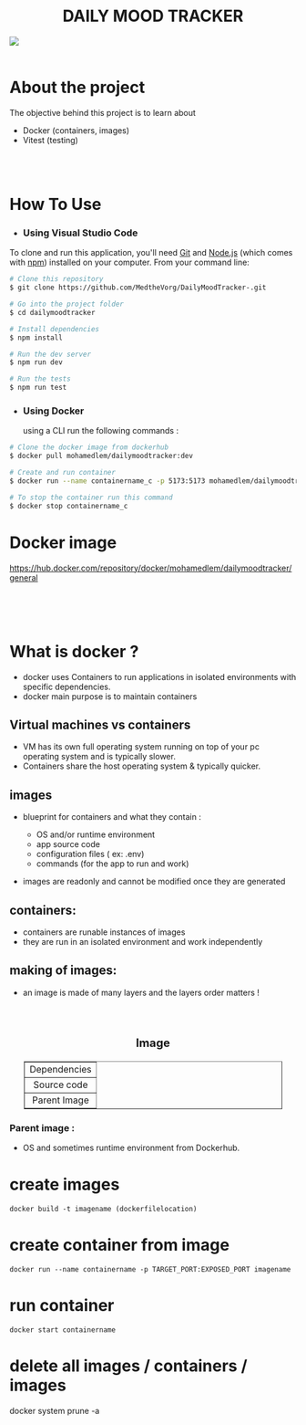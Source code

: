 <br/>
<br/>
<h1 align="center"> DAILY MOOD TRACKER</h1>

<img src="./src//assets//preview.gif"/>

<br/>
<br/>

# About the project

The objective behind this project is to learn about

-   Docker (containers, images)
-   Vitest (testing)

<br/>
<br/>

# How To Use

-   ### Using Visual Studio Code

To clone and run this application, you'll need [Git](https://git-scm.com) and [Node.js](https://nodejs.org/en/download/) (which comes with [npm](http://npmjs.com)) installed on your computer. From your command line:

```bash
# Clone this repository
$ git clone https://github.com/MedtheVorg/DailyMoodTracker-.git

# Go into the project folder
$ cd dailymoodtracker

# Install dependencies
$ npm install

# Run the dev server
$ npm run dev

# Run the tests
$ npm run test

```

-   ### Using Docker
    using a CLI run the following commands :

```bash
# Clone the docker image from dockerhub
$ docker pull mohamedlem/dailymoodtracker:dev

# Create and run container
$ docker run --name containername_c -p 5173:5173 mohamedlem/dailymoodtracker:dev

# To stop the container run this command
$ docker stop containername_c

```

# Docker image

https://hub.docker.com/repository/docker/mohamedlem/dailymoodtracker/general

<br/>
<br/><br/>

# What is docker ?

-   docker uses Containers to run applications in isolated environments with specific dependencies.
-   docker main purpose is to maintain containers

## Virtual machines vs containers

-   VM has its own full operating system running on top of your pc operating system and is typically slower.
-   Containers share the host operating system & typically quicker.

## images

-   blueprint for containers and what they contain :

    -   OS and/or runtime environment
    -   app source code
    -   configuration files ( ex: .env)
    -   commands (for the app to run and work)

-   images are readonly and cannot be modified once they are generated

## containers:

-   containers are runable instances of images
-   they are run in an isolated environment and work independently

## making of images:

-   an image is made of many layers and the layers order matters !
</br>
</br>
<p style="width:100%; text-align:center;font-weight:bold;font-size:20px">Image</p>
<table border="1" style="width:90%; margin-inline:auto; text-align:center;">
<tr>
<td col-span="3" border="2">Dependencies</td>
</tr>
<tr>
<td col-span="3" border="2">Source code</td>
</tr>
<tr>
<td col-span="3" border="2">Parent Image</td>
</tr>
</table>

### Parent image :

-   OS and sometimes runtime environment from Dockerhub.

# create images

```
docker build -t imagename (dockerfilelocation)
```

# create container from image

```
docker run --name containername -p TARGET_PORT:EXPOSED_PORT imagename
```

# run container

```
docker start containername
```

# delete all images / containers / images

docker system prune -a
